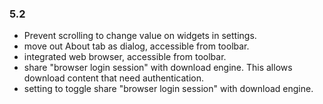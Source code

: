 ### 5.2

- Prevent scrolling to change value on widgets in settings.
- move out About tab as dialog, accessible from toolbar.
- integrated web browser, accessible from toolbar.
- share "browser login session" with download engine. This allows download content that need authentication.
- setting to toggle share "browser login session" with download engine.
